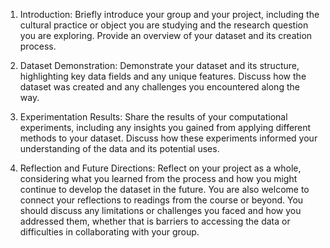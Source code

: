 1. Introduction: Briefly introduce your group and your project, including the cultural practice or object you are studying and the research question you are exploring. Provide an overview of your dataset and its creation process.
   
2. Dataset Demonstration: Demonstrate your dataset and its structure, highlighting key data fields and any unique features. Discuss how the dataset was created and any challenges you encountered along the way.

3. Experimentation Results: Share the results of your computational experiments, including any insights you gained from applying different methods to your dataset. Discuss how these experiments informed your understanding of the data and its potential uses.
   
4. Reflection and Future Directions: Reflect on your project as a whole, considering what you learned from the process and how you might continue to develop the dataset in the future. You are also welcome to connect your reflections to readings from the course or beyond. You should discuss any limitations or challenges you faced and how you addressed them, whether that is barriers to accessing the data or difficulties in collaborating with your group.
